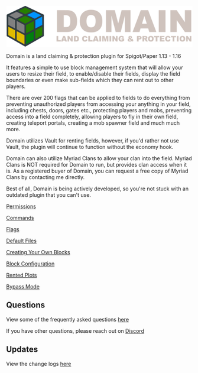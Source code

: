![Domain](/images/domain_alt_small.png)

Domain is a land claiming & protection plugin for Spigot/Paper 1.13 - 1.16

It features a simple to use block management system that will allow your users to resize their field, to enable/disable their fields, display the field boundaries or even make sub-fields which they can rent out to other players.

There are over 200 flags that can be applied to fields to do everything from preventing unauthorized players from accessing your anything in your field, including chests, doors, gates etc., protecting players and mobs, preventing access into a field completely, allowing players to fly in their own field, creating teleport portals, creating a mob spawner field and much much more.

Domain utilizes Vault for renting fields, however, if you'd rather not use Vault, the plugin will continue to function without the economy hook.

Domain can also utilize Myriad Clans to allow your clan into the field. Myriad Clans is NOT required for Domain to run, but provides clan access when it is. As a registered buyer of Domain, you can request a free copy of Myriad Clans by contacting me directly.

Best of all, Domain is being actively developed, so you're not stuck with an outdated plugin that you can't use.

[Permissions](https://torpkev.github.io/domain_docs/permissions)

[Commands](https://torpkev.github.io/domain_docs/commands)

[Flags](https://torpkev.github.io/domain_docs/flags)

[Default Files](https://torpkev.github.io/domain_docs/defaultfiles)

[Creating Your Own Blocks](https://torpkev.github.io/domain_docs/createnew)

[Block Configuration](https://torpkev.github.io/domain_docs/blockconfig)

[Rented Plots](https://torpkev.github.io/domain_docs/renting)

[Bypass Mode](https://torpkev.github.io/domain_docs/bypass)

## Questions

View some of the frequently asked questions [here](https://torpkev.github.io/domain_docs/faq)

If you have other questions, please reach out on [Discord](https://discord.gg/crU8Gsr2TG)

## Updates

View the change logs [here](https://torpkev.github.io/domain_docs/changelog)
